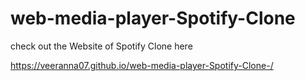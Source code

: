 # web-media-player-Spotify-Clone
check out the Website of Spotify Clone here

https://veeranna07.github.io/web-media-player-Spotify-Clone-/
